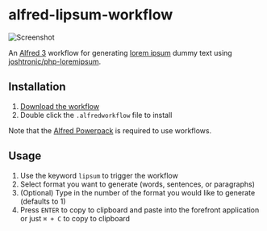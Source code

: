 # alfred-lipsum-workflow

![Screenshot](https://cloud.githubusercontent.com/assets/604167/14924481/ac6037e2-0df7-11e6-8558-b823fe868d1e.png)

An [Alfred 3](https://www.alfredapp.com/) workflow for generating [lorem ipsum](https://en.wikipedia.org/wiki/Lorem_ipsum) dummy text using [joshtronic/php-loremipsum](https://github.com/joshtronic/php-loremipsum).

## Installation

1. [Download the workflow](https://github.com/alexchantastic/alfred-lipsum-workflow/blob/master/alfred-lipsum-workflow.alfredworkflow?raw=true)
2. Double click the `.alfredworkflow` file to install

Note that the [Alfred Powerpack](https://www.alfredapp.com/powerpack/) is required to use workflows.

## Usage

1. Use the keyword `lipsum` to trigger the workflow
2. Select format you want to generate (words, sentences, or paragraphs)
3. (Optional) Type in the number of the format you would like to generate (defaults to 1)
4. Press `ENTER` to copy to clipboard and paste into the forefront application or just `⌘ + C` to copy to clipboard
